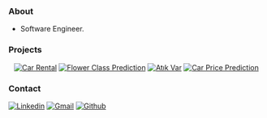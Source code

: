 
### About
- Software Engineer.

### Projects
<p align="center">
  <a href="https://github.com/emredemirr/CarRental"><img title="Car Rental" src="https://github-readme-stats.vercel.app/api/pin/?username=emredemirr&repo=CarRental&theme=material-palenight"></a>
  <a href="https://github.com/emredemirr/FlowerClassPrediction"><img title="Flower Class Prediction" src="https://github-readme-stats.vercel.app/api/pin/?username=emredemirr&repo=FlowerClassPrediction&theme=material-palenight"></a>
  <a href="https://github.com/emredemirr/AtikVar"><img title="Atık Var" src="https://github-readme-stats.vercel.app/api/pin/?username=emredemirr&repo=AtikVar&theme=material-palenight"></a>
   <a href="https://github.com/emredemirr/CarPricePrediction"><img title="Car Price Prediction" src="https://github-readme-stats.vercel.app/api/pin/?username=emredemirr&repo=CarPricePrediction&theme=material-palenight"></a>
</p>

### Contact
[![Linkedin](https://img.shields.io/badge/LinkedIn-0077B5?style=for-the-badge&logo=linkedin&logoColor=white)](https://www.linkedin.com/in/emredemirr/)
[![Gmail](https://img.shields.io/badge/Gmail-D14836?style=for-the-badge&logo=gmail&logoColor=white)](mailto:emreedemir@yahoo.com)
[![Github](https://img.shields.io/badge/GitHub-100000?style=for-the-badge&logo=github&logoColor=white)](https://github.com/emredemirr/)
